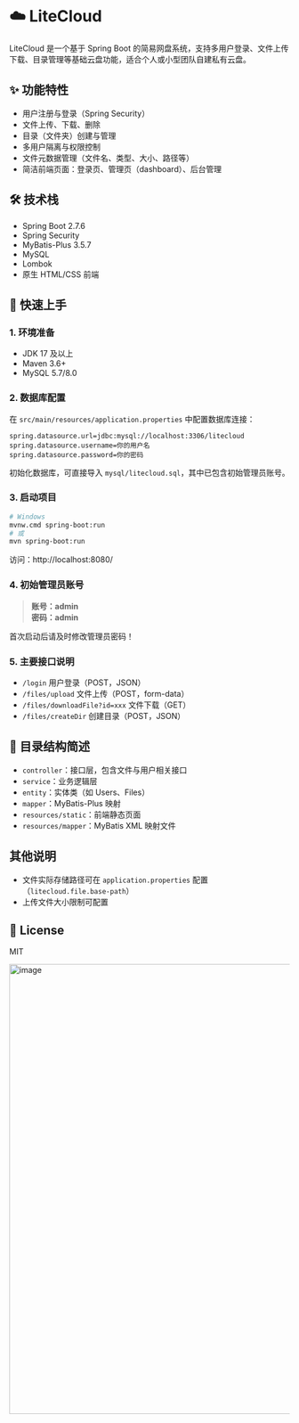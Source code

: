 # ☁️ LiteCloud

LiteCloud 是一个基于 Spring Boot 的简易网盘系统，支持多用户登录、文件上传下载、目录管理等基础云盘功能，适合个人或小型团队自建私有云盘。

## ✨ 功能特性
- 用户注册与登录（Spring Security）
- 文件上传、下载、删除
- 目录（文件夹）创建与管理
- 多用户隔离与权限控制
- 文件元数据管理（文件名、类型、大小、路径等）
- 简洁前端页面：登录页、管理页（dashboard）、后台管理

## 🛠️ 技术栈
- Spring Boot 2.7.6
- Spring Security
- MyBatis-Plus 3.5.7
- MySQL
- Lombok
- 原生 HTML/CSS 前端

## 🚀 快速上手

### 1. 环境准备
- JDK 17 及以上
- Maven 3.6+
- MySQL 5.7/8.0

### 2. 数据库配置
在 `src/main/resources/application.properties` 中配置数据库连接：
```properties
spring.datasource.url=jdbc:mysql://localhost:3306/litecloud
spring.datasource.username=你的用户名
spring.datasource.password=你的密码
```
初始化数据库，可直接导入 `mysql/litecloud.sql`，其中已包含初始管理员账号。

### 3. 启动项目
```bash
# Windows
mvnw.cmd spring-boot:run
# 或
mvn spring-boot:run
```
访问：http://localhost:8080/

### 4. 初始管理员账号
> **账号：admin**  
> **密码：admin**

首次启动后请及时修改管理员密码！

### 5. 主要接口说明
- `/login` 用户登录（POST，JSON）
- `/files/upload` 文件上传（POST，form-data）
- `/files/downloadFile?id=xxx` 文件下载（GET）
- `/files/createDir` 创建目录（POST，JSON）

## 📁 目录结构简述
- `controller`：接口层，包含文件与用户相关接口
- `service`：业务逻辑层
- `entity`：实体类（如 Users、Files）
- `mapper`：MyBatis-Plus 映射
- `resources/static`：前端静态页面
- `resources/mapper`：MyBatis XML 映射文件

## 其他说明
- 文件实际存储路径可在 `application.properties` 配置（`litecloud.file.base-path`）
- 上传文件大小限制可配置

## 📝 License
MIT

<img width="1452" height="808" alt="image" src="https://github.com/user-attachments/assets/d1b8e049-0e7c-47d4-8839-530e75d29f9b" />




